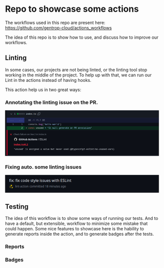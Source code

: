 # Repo to showcase some actions

The workflows used in this repo are present here:
https://github.com/gentrop-cloud/actions_workflows

The idea of this repo is to show how to use, and discuss how to improve our workflows. 

## Linting

In some cases, our projects are not being linted, or the linting tool stop working in the middle of the project. 
To help up with that, we can run our Lint in the actions instead of having hooks. 

This action help us in two great ways:
### Annotating the linting issue on the PR. 
![alt text](annotation-pr.png)
### Fixing auto. some linting issues
![alt text](auto-fix.png)

## Testing

The idea of this workflow is to show some ways of running our tests. And to have a default, but extensible, workflow to minimize some mistake that could happen.
Some nice features to showcase here is the hability to generate reports inside the action, and to generate badges after the tests.
### Reports

### Badges